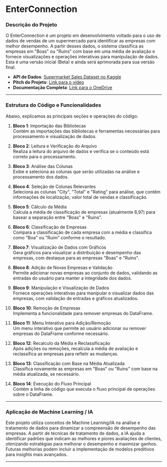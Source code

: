 # EnterConnection

### Descrição do Projeto
O EnterConnection é um projeto em desenvolvimento voltado para o uso de dados de vendas de um supermercado para identificar as empresas com melhor desempenho. A partir desses dados, o sistema classifica as empresas em "Boas" ou "Ruins" com base em uma média de avaliação e fornece visualizações e operações interativas para manipulação de dados. Esta é uma versão inicial (Beta) e ainda será aprimorada para sua versão final.

- **API de Dados**: [Supermarket Sales Dataset no Kaggle](https://www.kaggle.com/datasets/aungpyaeap/supermarket-sales/data)
- **Pitch do Projeto**: [Link para o vídeo](https://youtu.be/e_yeYsXnbNc)
- **Documentação Completa**: [Link para o OneDrive](https://onedrive.live.com/edit.aspx?resid=442b95dc06c47f3e!sc4435c51-b76f-4e00-98c6-38c4443bf086&cid=442b95dc06c47f3e&ct=1716154271228&wdOrigin=OFFICECOM-HWA.MAIN.EDGEWORTH&wdPreviousSessionSrc=HarmonyDesktop&wdPreviousSession=7e1b0caf-d4fa-45c8-8cc7-f5df6f2187d8)

---

### Estrutura do Código e Funcionalidades

Abaixo, explicamos as principais seções e operações do código:

1. **Bloco 1**: Importação das Bibliotecas  
   Contém as importações das bibliotecas e ferramentas necessárias para processamento e visualização de dados.

2. **Bloco 2**: Leitura e Verificação do Arquivo  
   Realiza a leitura do arquivo de dados e verifica se o conteúdo está correto para o processamento.

3. **Bloco 3**: Análise das Colunas  
   Exibe e seleciona as colunas que serão utilizadas na análise e processamento dos dados.

4. **Bloco 4**: Seleção de Colunas Relevantes  
   Seleciona as colunas "City", "Total" e "Rating" para análise, que contêm informações de localização, valor total de vendas e classificação.

5. **Bloco 5**: Cálculo da Média  
   Calcula a média de classificação de empresas (atualmente 6,97) para basear a separação entre "Boas" e "Ruins".

6. **Bloco 6**: Classificação de Empresas  
   Compara a classificação de cada empresa com a média e classifica como "Boa" ou "Ruim" conforme o resultado.

7. **Bloco 7**: Visualização de Dados com Gráficos  
   Gera gráficos para visualizar a distribuição e desempenho das empresas, com destaque para as empresas "Boas" e "Ruins".

8. **Bloco 8**: Adição de Novas Empresas e Validação  
   Permite adicionar novas empresas ao conjunto de dados, validando as entradas do usuário para manter a integridade dos dados.

9. **Bloco 9**: Manipulação e Visualização de Dados  
   Fornece operações interativas para manipular e visualizar dados das empresas, com validação de entradas e gráficos atualizados.

10. **Bloco 10**: Remoção de Empresas  
    Implementa a funcionalidade para remover empresas do DataFrame.

11. **Bloco 11**: Menu Interativo para Adição/Remoção  
    Um menu interativo que permite ao usuário adicionar ou remover empresas do DataFrame conforme necessário.

12. **Bloco 12**: Recalculo da Média e Reclassificação  
    Após adições ou remoções, recalcula a média de avaliação e reclassifica as empresas para refletir as mudanças.

13. **Bloco 13**: Classificação com Base na Média Atualizada  
    Classifica novamente as empresas em "Boas" ou "Ruins" com base na média atualizada, se necessário.

14. **Bloco 14**: Execução do Fluxo Principal  
    Contém a linha de código que executa o fluxo principal de operações sobre o DataFrame.

---

### Aplicação de Machine Learning / IA

Este projeto utiliza conceitos de Machine Learning/IA na análise e tratamento de dados para dinamizar a compreensão de desempenho das empresas. A partir de técnicas de tratamento de dados, a IA ajuda a identificar padrões que indicam as melhores e piores avaliações de clientes, otimizando estratégias para melhorar o desempenho e maximizar ganhos. Futuras melhorias podem incluir a implementação de modelos preditivos para insights mais avançados.

---


